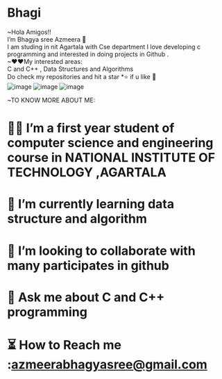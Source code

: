# Bhagi 
~Hola Amigos!!    
I’m Bhagya sree Azmeera  👋                             
I am studing in nit Agartala with Cse department I love developing c programming and interested in doing projects  in Github .                   
~❤❤My interested areas:                         
C and C++ , Data Structures and Algorithms   
Do check my repositories and hit a star *⭐ if u like 🤗                          
![image](https://user-images.githubusercontent.com/85113970/128506760-605b84f1-18bb-46f0-9947-ba07e74fbd1e.png)
![image](https://user-images.githubusercontent.com/85113970/128712787-2013cbb1-14e0-4354-9d5b-58c9a3b364c8.png) 
![image](https://user-images.githubusercontent.com/85113970/128817133-5d576dc8-3c28-49db-bebc-16ec3508f4fd.png)



~TO KNOW MORE ABOUT ME:                                        
# 👩‍🎓    I’m a first year student of computer science and engineering course in NATIONAL INSTITUTE OF TECHNOLOGY ,AGARTALA 
#  📖   I’m  currently learning data structure and algorithm 
# 🤝   I’m looking to collaborate with many participates in github 
#  📢  Ask me about C and C++ programming 	
# ⏳ How to Reach me  :azmeerabhagyasree@gmail.com
